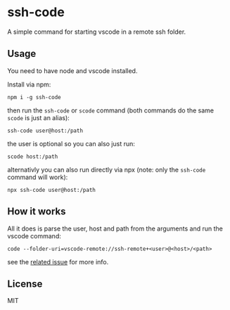 # ssh-code

A simple command for starting vscode in a remote ssh folder.

## Usage

You need to have node and vscode installed.

Install via npm:
```
npm i -g ssh-code
```
then run the `ssh-code` or `scode` command (both commands do the same `scode` is just an alias):
```
ssh-code user@host:/path
```
the user is optional so you can also just run:
```
scode host:/path
```

alternativly you can also run directly via npx (note: only the `ssh-code` command will work):
```
npx ssh-code user@host:/path
```

## How it works

All it does is parse the user, host and path from the arguments and run the vscode command:
```
code --folder-uri=vscode-remote://ssh-remote+<user>@<host>/<path>
```

see the [related issue](https://github.com/microsoft/vscode-remote-release/issues/3324) for more info.

## License

MIT